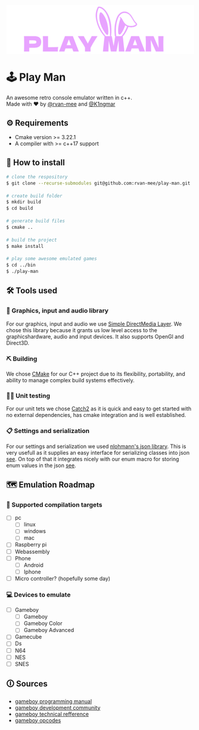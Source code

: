 
![play man logo](images/playman.png)
# 🕹️ Play Man
An awesome retro console emulator written in c++.  
Made with ❤️ by [@rvan-mee](https://github.com/rvan-mee) and [@K1ngmar](https://github.com/K1ngmar)

## ⚙️ Requirements
- Cmake version >= 3.22.1
- A compiler with >= c++17 support

## 🔨 How to install
```bash
# clone the respository
$ git clone --recurse-submodules git@github.com:rvan-mee/play-man.git

# create build folder
$ mkdir build
$ cd build

# generate build files
$ cmake ..

# build the project
$ make install

# play some awesome emulated games
$ cd ../bin
$ ./play-man
```

## 🛠️ Tools used

### 👾 Graphics, input and audio library
For our graphics, input and audio we use [Simple DirectMedia Layer](https://www.libsdl.org/). We chose this library because it grants us low level access to the graphicshardware, audio and input devices. It also supports OpenGl and Direct3D.

### ⛏️ Building
We chose [CMake](https://cmake.org/) for our C++ project due to its flexibility, portability, and ability to manage complex build systems effectively.

### 🧑‍🔬 Unit testing
For our unit tets we chose [Catch2](https://github.com/catchorg/Catch2) as it is quick and easy to get started with no external dependencies, has cmake integration and is well established.

### 📋 Settings and serialization
For our settings and serialization we used [nlohmann's json library](https://github.com/nlohmann/json). This is very usefull as it supplies an easy interface for serializing classes into json [see](https://json.nlohmann.me/features/arbitrary_types/). On top of that it integrates nicely with our enum macro for storing enum values in the json [see](https://json.nlohmann.me/features/enum_conversion/).

## 🗺️ Emulation Roadmap

### 🎯 Supported compilation targets
- [ ] pc
	- [ ] linux
	- [ ] windows
	- [ ] mac
- [ ] Raspberry pi
- [ ] Webassembly
- [ ] Phone
	- [ ] Android
	- [ ] Iphone 
- [ ] Micro controller? (hopefully some day)

### 💻 Devices to emulate
- [ ] Gameboy
	- [ ] Gameboy
	- [ ] Gameboy Color
	- [ ] Gameboy Advanced
- [ ] Gamecube
- [ ] Ds
- [ ] N64
- [ ] NES
- [ ] SNES

## 🛈 Sources
- [gameboy programming manual](https://ia803208.us.archive.org/9/items/GameBoyProgManVer1.1/GameBoyProgManVer1.1.pdf)
- [gameboy development community](https://gbdev.io/)
- [gameboy technical refference](https://gekkio.fi/files/gb-docs/gbctr.pdf)
- [gameboy opcodes](https://meganesu.github.io/generate-gb-opcodes/)
